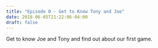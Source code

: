 ```yaml
---
title: "Episode 0 - Get to Know Tony and Joe"
date: 2018-06-05T21:22:06-04:00
draft: false
---
```


Get to know Joe and Tony and find out about our first game.

<!--more-->